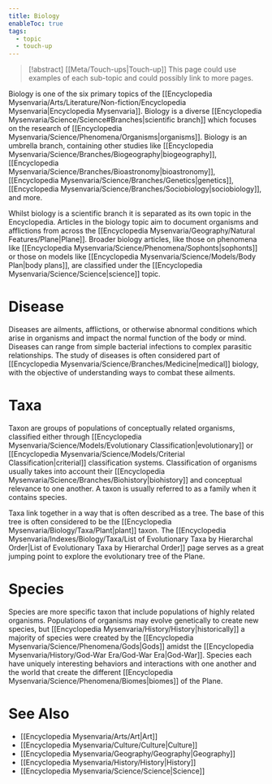 ```yaml
---
title: Biology
enableToc: true
tags:
  - topic
  - touch-up
---
```


>[!abstract] [[Meta/Touch-ups|Touch-up]]
>This page could use examples of each sub-topic and could possibly link to more pages.

Biology is one of the six primary topics of the [[Encyclopedia Mysenvaria/Arts/Literature/Non-fiction/Encyclopedia Mysenvaria|Encyclopedia Mysenvaria]]. Biology is a diverse [[Encyclopedia Mysenvaria/Science/Science#Branches|scientific branch]] which focuses on the research of [[Encyclopedia Mysenvaria/Science/Phenomena/Organisms|organisms]]. Biology is an umbrella branch, containing other studies like [[Encyclopedia Mysenvaria/Science/Branches/Biogeography|biogeography]], [[Encyclopedia Mysenvaria/Science/Branches/Bioastronomy|bioastronomy]], [[Encyclopedia Mysenvaria/Science/Branches/Genetics|genetics]], [[Encyclopedia Mysenvaria/Science/Branches/Sociobiology|sociobiology]], and more.

Whilst biology is a scientific branch it is separated as its own topic in the Encyclopedia. Articles in the biology topic aim to document organisms and afflictions from across the [[Encyclopedia Mysenvaria/Geography/Natural Features/Plane|Plane]]. Broader biology articles, like those on phenomena like [[Encyclopedia Mysenvaria/Science/Phenomena/Sophonts|sophonts]] or those on models like [[Encyclopedia Mysenvaria/Science/Models/Body Plan|body plans]], are classified under the [[Encyclopedia Mysenvaria/Science/Science|science]] topic.
# Disease
Diseases are ailments, afflictions, or otherwise abnormal conditions which arise in organisms and impact the normal function of the body or mind. Diseases can range from simple bacterial infections to complex parasitic relationships. The study of diseases is often considered part of [[Encyclopedia Mysenvaria/Science/Branches/Medicine|medical]] biology, with the objective of understanding ways to combat these ailments.
# Taxa
Taxon are groups of populations of conceptually related organisms, classified either through [[Encyclopedia Mysenvaria/Science/Models/Evolutionary Classification|evolutionary]] or [[Encyclopedia Mysenvaria/Science/Models/Criterial Classification|criterial]] classification systems. Classification of organisms usually takes into account their [[Encyclopedia Mysenvaria/Science/Branches/Biohistory|biohistory]] and conceptual relevance to one another. A taxon is usually referred to as a family when it contains species.

Taxa link together in a way that is often described as a tree. The base of this tree is often considered to be the [[Encyclopedia Mysenvaria/Biology/Taxa/Plant|plant]] taxon. The [[Encyclopedia Mysenvaria/Indexes/Biology/Taxa/List of Evolutionary Taxa by Hierarchal Order|List of Evolutionary Taxa by Hierarchal Order]] page serves as a great jumping point to explore the evolutionary tree of the Plane.
# Species
Species are more specific taxon that include populations of highly related organisms. Populations of organisms may evolve genetically to create new species, but [[Encyclopedia Mysenvaria/History/History|historically]] a majority of species were created by the [[Encyclopedia Mysenvaria/Science/Phenomena/Gods|Gods]] amidst the [[Encyclopedia Mysenvaria/History/God-War Era/God-War Era|God-War]]. Species each have uniquely interesting behaviors and interactions with one another and the world that create the different [[Encyclopedia Mysenvaria/Science/Phenomena/Biomes|biomes]] of the Plane.
# See Also
- [[Encyclopedia Mysenvaria/Arts/Art|Art]]
- [[Encyclopedia Mysenvaria/Culture/Culture|Culture]]
- [[Encyclopedia Mysenvaria/Geography/Geography|Geography]]
- [[Encyclopedia Mysenvaria/History/History|History]]
- [[Encyclopedia Mysenvaria/Science/Science|Science]]